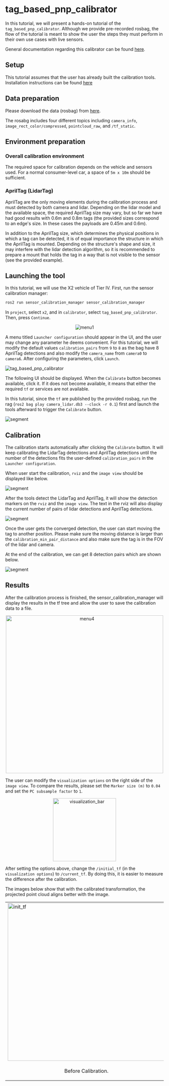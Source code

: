 # tag_based_pnp_calibrator

In this tutorial, we will present a hands-on tutorial of the `tag_based_pnp_calibrator`. Although we provide pre-recorded rosbag, the flow of the tutorial is meant to show the user the steps they must perform in their own use cases with live sensors.

General documentation regarding this calibrator can be found [here](../../tag_based_pnp_calibrator/README.md).

## Setup

This tutorial assumes that the user has already built the calibration tools.
Installation instructions can be found [here](../../README.md)

## Data preparation

Please download the data (rosbag) from [here](https://drive.google.com/drive/folders/1gFrrchW9mWM1huWMYuJ0nWB2n1BfCJag).

The rosabg includes four different topics including `camera_info`, `image_rect_color/compressed`, `pointcloud_raw`, and `/tf_static`.

## Environment preparation

### Overall calibration environment

The required space for calibration depends on the vehicle and sensors used. For a normal consumer-level car, a space of `5m x 10m` should be sufficient.

### AprilTag (LidarTag)

AprilTag are the only moving elements during the calibration process and must detected by both camera and lidar.
Depending on the lidar model and the available space, the required AprilTag size may vary, but so far we have had good results with 0.6m and 0.8m tags (the provided sizes correspond to an edge's size. In these cases the payloads are 0.45m and 0.6m).

In addition to the AprilTag size, which determines the physical positions in which a tag can be detected, it is of equal importance the structure in which the AprilTag is mounted. Depending on the structure's shape and size, it may interfere with the lidar detection algorithm, so it is recommended to prepare a mount that holds the tag in a way that is not visible to the sensor (see the provided example).

## Launching the tool

In this tutorial, we will use the X2 vehicle of Tier IV.
First, run the sensor calibration manager:

```bash
ros2 run sensor_calibration_manager sensor_calibration_manager
```

In `project`, select `x2`, and in `calibrator`, select `tag_based_pnp_calibrator`. Then, press `Continue`.

<p align="center">
    <img src="../images/tag_based_pnp_calibrator/menu1.jpg"  alt="menu1">
</p>

A menu titled `Launcher configuration` should appear in the UI, and the user may change any parameter he deems convenient.
For this tutorial, we will modify the default values `calibration_pairs` from `9` to `8` as the bag have 8 AprilTag detections and also modify the `camera_name` from `camera0` to `camera6`. After configuring the parameters, click `Launch`.

![tag_based_pnp_calibrator](../images/tag_based_pnp_calibrator/menu2.jpg)

The following UI should be displayed. When the `Calibrate` button becomes available, click it.
If it does not become available, it means that either the required `tf` or services are not available.

In this tutorial, since the `tf` are published by the provided rosbag, run the rag (`ros2 bag play camera_lidar.db3 --clock -r 0.1`) first and launch the tools afterward to trigger the `Calibrate` button.

![segment](../images/tag_based_pnp_calibrator/menu3.jpg)

## Calibration

The calibration starts automatically after clicking the `Calibrate` button. It will keep calibrating the LidarTag detections and AprilTag detections until the number of the detections fits the user-defined `calibration_pairs` in the `Launcher configuration`.

When user start the calibration, `rviz` and the `image view` should be displayed like below.

![segment](../images/tag_based_pnp_calibrator/visualization1.jpg)

After the tools detect the LidarTag and AprilTag, it will show the detection markers on the `rviz` and the `image view`. The text in the rviz will also display the current number of pairs of lidar detections and AprilTag detections.

![segment](../images/tag_based_pnp_calibrator/visualization2.jpg)

Once the user gets the converged detection, the user can start moving the tag to another position. Please make sure the moving distance is larger than the `calibration_min_pair_distance` and also make sure the tag is in the FOV of the lidar and camera.

At the end of the calibration, we can get 8 detection pairs which are shown below.

![segment](../images/tag_based_pnp_calibrator/visualization3.jpg)

## Results

After the calibration process is finished, the sensor_calibration_manager will display the results in the tf tree and allow the user to save the calibration data to a file.

<p align="center">
    <img src="../images/tag_based_pnp_calibrator/menu4.jpg" alt="menu4" width="500">
</p>

The user can modify the `visualization options` on the right side of the `image view`. To compare the results, please set the `Marker size (m)` to `0.04` and set the `PC subsample factor` to `1`.

<p align="center">
    <img src="../images/tag_based_pnp_calibrator/visualization_bar.jpg"  alt="visualization_bar" width="200">
</p>

After setting the options above, change the `/initial_tf` (in the `visualization options`) to `/current_tf`. By doing this, it is easier to measure the difference after the calibration.

The images below show that with the calibrated transformation, the projected point cloud aligns better with the image.

<table>
  <tr>
    <td><img src="../images/tag_based_pnp_calibrator/init_tf.jpg" alt="init_tf" width = 500px ></td>
    <td><img src="../images/tag_based_pnp_calibrator/calibrated_tf.jpg" alt="calibrated_tf" width = 500px ></td>
   </tr>
   <tr>
    <td><p style="text-align: center;">Before Calibration.</p></td>
    <td><p style="text-align: center;">After Calibration.</p></td>
  </tr>
</table>
